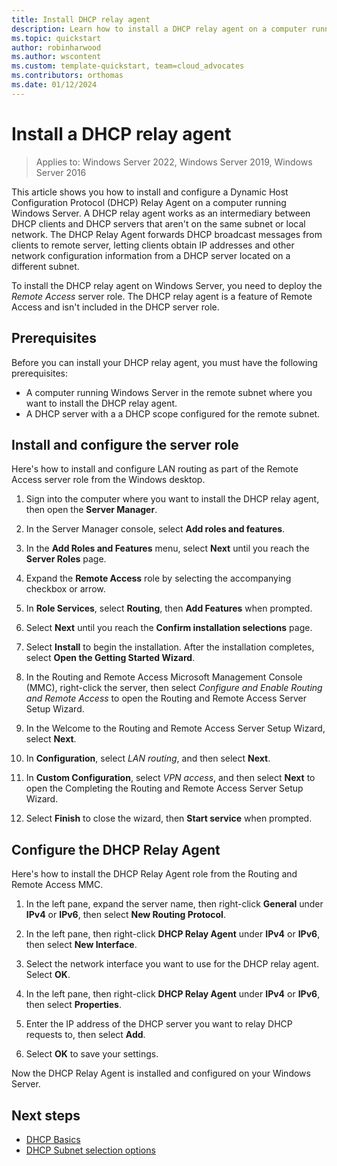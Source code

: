 ```yaml
---
title: Install DHCP relay agent
description: Learn how to install a DHCP relay agent on a computer running the Windows Server operating system.
ms.topic: quickstart
author: robinharwood
ms.author: wscontent
ms.custom: template-quickstart, team=cloud_advocates
ms.contributors: orthomas
ms.date: 01/12/2024
---
```


# Install a DHCP relay agent

>Applies to: Windows Server 2022, Windows Server 2019, Windows Server 2016

This article shows you how to install and configure a Dynamic Host Configuration Protocol (DHCP) Relay Agent on a computer running Windows Server. A DHCP relay agent works as an intermediary between DHCP clients and DHCP servers that aren't on the same subnet or local network. The DHCP Relay Agent forwards DHCP broadcast messages from clients to remote server, letting clients obtain IP addresses and other network configuration information from a DHCP server located on a different subnet.

To install the DHCP relay agent on Windows Server, you need to deploy the *Remote Access* server role. The DHCP relay agent is a feature of Remote Access and isn't included in the DHCP server role.

## Prerequisites

Before you can install your DHCP relay agent, you must have the following prerequisites:

- A computer running Windows Server in the remote subnet where you want to install the DHCP relay agent.
- A DHCP server with a a DHCP scope configured for the remote subnet.

## Install and configure the server role

Here's how to install and configure LAN routing as part of the Remote Access server role from the Windows desktop.

1. Sign into the computer where you want to install the DHCP relay agent, then open the **Server Manager**.

1. In the Server Manager console, select **Add roles and features**.

1. In the **Add Roles and Features** menu, select **Next** until you reach the **Server Roles** page.

1. Expand the **Remote Access** role by selecting the accompanying checkbox or arrow.

1. In **Role Services**, select **Routing**, then **Add Features** when prompted.

1. Select **Next** until you reach the **Confirm installation selections** page.

1. Select **Install** to begin the installation. After the installation completes, select **Open the Getting Started Wizard**.

1. In the Routing and Remote Access Microsoft Management Console (MMC), right-click the server, then select *Configure and Enable Routing and Remote Access* to open the Routing and Remote Access Server Setup Wizard.

1. In the Welcome to the Routing and Remote Access Server Setup Wizard, select **Next**.

1. In **Configuration**, select *LAN routing*, and then select **Next**.

1. In **Custom Configuration**, select *VPN access*, and then select **Next** to open the Completing the Routing and Remote Access Server Setup Wizard.

1. Select **Finish** to close the wizard, then **Start service** when prompted.

## Configure the DHCP Relay Agent

Here's how to install the DHCP Relay Agent role from the Routing and Remote Access MMC.

1. In the left pane, expand the server name, then right-click **General** under **IPv4** or **IPv6**, then select **New Routing Protocol**.

1. In the left pane, then right-click **DHCP Relay Agent** under **IPv4** or **IPv6**, then select **New Interface**.

1. Select the network interface you want to use for the DHCP relay agent. Select **OK**.

1. In the left pane, then right-click **DHCP Relay Agent** under **IPv4** or **IPv6**, then select **Properties**.

1. Enter the IP address of the DHCP server you want to relay DHCP requests to, then select **Add**.

1. Select **OK** to save your settings.

Now the DHCP Relay Agent is installed and configured on your Windows Server.

## Next steps

- [DHCP Basics](../../../troubleshoot/dynamic-host-configuration-protocol-basics.md)
- [DHCP Subnet selection options](dhcp-subnet-options.md)
